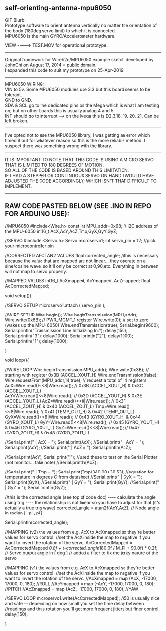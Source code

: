## self-orienting-antenna-mpu6050  
GIT Blurb:   
Prototype software to orient antenna vertically no matter the orientation of the body (180deg servo limit) to which it is connected.  
MPU6050 is the main GYRO/Accelerometer hardware.  

VIEW ----> TEST.MOV for operational prototype.   
_____________________________________________________________________________
Original framework for Wire/i2c/MPU6050 example sketch developed by JohnChi on August 17, 2014 = public domain.   
I expanded this code to suit my prototype on 25-Apr-2019.  
_____________________________________________________________________________
MPU6050 WIRING:   
VIN to 5v. Some MPU6050 modules use 3.3 but this board seems to be tolerant.    
GND to GND.   
SDA & SCL go to the dedicated pins on the Mega which is what I am testing on; but on other boards this is usually analog 4 and 5.   
INT should go to interrupt --> on the Mega this is D2,3,18, 19, 20, 21. Can be left broken.  
_____________________________________________________________________________
I've opted not to use the MPU6050 library, I was getting an error which timed it out for whatever reason so this is the more reliable method. I suspect there was something wrong with the library.
_____________________________________________________________________________
IT IS IMPORTANT TO NOTE THAT THIS CODE IS USING A MICRO SERVO THAT IS LIMITED TO 180 DEGREES OF MOTION.  
SO ALL OF THE CODE IS BASED AROUND THIS LIMITATION.   
IF I HAD A STEPPER OR CONTINUOUS SERVO ON HAND I WOULD HAVE ADJUSTED THE CODE ACCORDINGLY; WHICH ISN'T THAT DIFFICULT TO IMPLEMENT.   
_____________________________________________________________________________

## RAW CODE PASTED BELOW (SEE .INO IN REPO FOR ARDUINO USE):

//MPU6050
#include<Wire.h>
const int MPU_addr=0x68;  // I2C address of the MPU-6050
int16_t AcX,AcY,AcZ,Tmp,GyX,GyY,GyZ;

//SERVO
#include <Servo.h>
Servo microservo1;
int servo_pin = 12; //pick your microcontroller pin

//CORRECTED ARCTAN2 VALUES
float corrected_angle; //this is necessary because the value that are mapped are not linear... they operate on a sine/cosine wave, so it'll only be correct at 0,90,etc. Everything in between will not map to servo properly.

//MAPPED VALUES
int16_t AcXmapped, AcYmapped, AcZmapped;
float AcCorrectedMapped;

void setup(){

  //SERVO SETUP
  microservo1.attach ( servo_pin );
  
  //WIRE SETUP
  Wire.begin();
  Wire.beginTransmission(MPU_addr);
  Wire.write(0x6B);  // PWR_MGMT_1 register
  Wire.write(0);     // set to zero (wakes up the MPU-6050)
  Wire.endTransmission(true);
  Serial.begin(9600);
  Serial.println("Transmission Line Initializing In:"); 
  delay(150);
  Serial.println("3");
  delay(1000);
  Serial.println("2");
  delay(1000);
  Serial.println("1");
  delay(1000);

}

void loop(){

  //WIRE LOOP
  Wire.beginTransmission(MPU_addr); 
  Wire.write(0x3B);  // starting with register 0x3B (ACCEL_XOUT_H)
  Wire.endTransmission(false);
  Wire.requestFrom(MPU_addr,14,true);  // request a total of 14 registers
  AcX=Wire.read()<<8|Wire.read();  // 0x3B (ACCEL_XOUT_H) & 0x3C (ACCEL_XOUT_L)    
  AcY=Wire.read()<<8|Wire.read();  // 0x3D (ACCEL_YOUT_H) & 0x3E (ACCEL_YOUT_L)
  AcZ=Wire.read()<<8|Wire.read();  // 0x3F (ACCEL_ZOUT_H) & 0x40 (ACCEL_ZOUT_L)
  Tmp=Wire.read()<<8|Wire.read();  // 0x41 (TEMP_OUT_H) & 0x42 (TEMP_OUT_L)
  GyX=Wire.read()<<8|Wire.read();  // 0x43 (GYRO_XOUT_H) & 0x44 (GYRO_XOUT_L)
  GyY=Wire.read()<<8|Wire.read();  // 0x45 (GYRO_YOUT_H) & 0x46 (GYRO_YOUT_L)
  GyZ=Wire.read()<<8|Wire.read();  // 0x47 (GYRO_ZOUT_H) & 0x48 (GYRO_ZOUT_L)
 
  //Serial.print(" | AcX = "); Serial.print(AcX);
  //Serial.print(" | AcY = "); Serial.print(AcY);
  //Serial.print(" | AcZ = "); Serial.println(AcZ);

  //Serial.print(AcY); Serial.print(","); //used these to test on the Serial Plotter (not monitor... take note)
  //Serial.println(AcZ);

  
  //Serial.print(" | Tmp =  "); Serial.print(Tmp/340.00+36.53);  //equation for temperature in degrees C from datasheet
  //Serial.print(" | GyX = "); Serial.print(GyX);
  //Serial.print(" | GyY = "); Serial.print(GyY);
  //Serial.print(" | GyZ = "); Serial.println(GyZ);

  //this is the corrected angle (see top of code doc) ---- calculate the angle using trig ---- the relationship is not linear so you have to adjust for that (it's actually a true trig wave)
  corrected_angle = atan2f(AcY,AcZ);   // Node angle in radian [ -pi , pi ]

  Serial.println(corrected_angle);

  //MAPPING (v2) the values from e.g. AcX to AcXmapped so they're better values for servo control.
  //set the AcX inside the map to negative if you want to invert the rotation of the servo.
  AcCorrectedMapped = AcCorrectedMapped *0.8f + (-corrected_angle*180.0f / M_PI + 90.0f) * 0.2f;   // Servo output angle in [ deg ] // added a filter to fix the jerky nature of the servo

  
  //MAPPING (v1) the values from e.g. AcX to AcXmapped so they're better values for servo control.
  //set the AcX inside the map to negative if you want to invert the rotation of the servo.
  //AcXmapped = map (AcX, -17000, 17000, 0, 180); //ROLL
  //AcYmapped = map (-AcY, -17000, 17000, 0, 180); //PITCH
  //AcZmapped = map (AcZ, -17000, 17000, 0, 180); //YAW

   //SERVO LOOP
  microservo1.write(AcCorrectedMapped); 
  //50 is usually nice and safe -- depending on how small you set the time delay between 
  //readings and thus rotation you'll get more frequent jitters but finer control.
  delay(150); 
   
}
  

  
    
